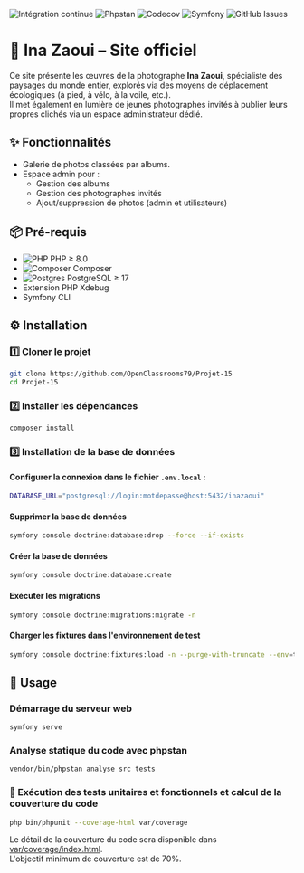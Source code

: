 ![Intégration continue](https://github.com/OpenClassrooms79/Projet-15/actions/workflows/ci.yml/badge.svg)
![Phpstan](https://img.shields.io/badge/phpstan-level%207-green)
![Codecov](https://codecov.io/gh/OpenClassrooms79/Projet-15/branch/main/graph/badge.svg)
![Symfony](https://img.shields.io/badge/Symfony-black?logo=symfony)
![GitHub Issues](https://img.shields.io/github/issues/OpenClassrooms79/Projet-15)

# 📸 Ina Zaoui – Site officiel

Ce site présente les œuvres de la photographe **Ina Zaoui**, spécialiste des paysages du monde entier, explorés via des
moyens de déplacement écologiques (à pied, à vélo, à la voile, etc.).  
Il met également en lumière de jeunes photographes invités à publier leurs propres clichés via un espace
administrateur dédié.

## ✨ Fonctionnalités

- Galerie de photos classées par albums.
- Espace admin pour :
    - Gestion des albums
    - Gestion des photographes invités
    - Ajout/suppression de photos (admin et utilisateurs)

## 📦 Pré-requis

- ![PHP](https://img.shields.io/badge/php-%23777BB4.svg?&logo=php&logoColor=white) PHP ≥ 8.0
- ![Composer](https://img.shields.io/badge/Composer-885630?logo=composer&logoColor=fff) Composer
- ![Postgres](https://img.shields.io/badge/Postgres-%23316192.svg?logo=postgresql&logoColor=white) PostgreSQL ≥ 17
- Extension PHP Xdebug
- Symfony CLI

## ⚙️ Installation

### 1️⃣ Cloner le projet

```bash
git clone https://github.com/OpenClassrooms79/Projet-15
cd Projet-15
```

### 2️⃣ Installer les dépendances

```bash
composer install
```

### 3️⃣ Installation de la base de données

#### Configurer la connexion dans le fichier `.env.local` :

```bash
DATABASE_URL="postgresql://login:motdepasse@host:5432/inazaoui"
```

#### Supprimer la base de données

```bash
symfony console doctrine:database:drop --force --if-exists
```

#### Créer la base de données

```bash
symfony console doctrine:database:create
```

#### Exécuter les migrations

```bash
symfony console doctrine:migrations:migrate -n
```

#### Charger les fixtures dans l'environnement de test

```bash
symfony console doctrine:fixtures:load -n --purge-with-truncate --env=test
```

## 🚀 Usage

### Démarrage du serveur web

```bash
symfony serve
```

### Analyse statique du code avec phpstan

```bash
vendor/bin/phpstan analyse src tests
```

### 🧪 Exécution des tests unitaires et fonctionnels et calcul de la couverture du code

```bash
php bin/phpunit --coverage-html var/coverage
```

Le détail de la couverture du code sera disponible dans [var/coverage/index.html](var/coverage/index.html).  
L'objectif minimum de couverture est de 70%.